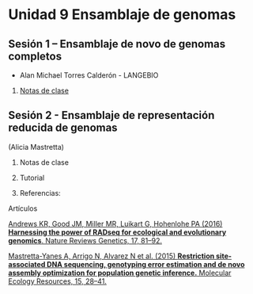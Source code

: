 # Unidad 9 Ensamblaje de genomas

## Sesión 1 – Ensamblaje de novo de genomas completos

- Alan Michael Torres Calderón - LANGEBIO

1. [Notas de clase]()



## Sesión 2 - Ensamblaje de representación reducida de genomas 

(Alicia Mastretta)

1. Notas de clase 
2. Tutorial

3. Referencias:

Artículos

[Andrews KR, Good JM, Miller MR, Luikart G, Hohenlohe PA (2016) **Harnessing the power of RADseq for ecological and evolutionary genomics**. Nature Reviews Genetics, 17, 81–92.](http://www.nature.com/nrg/journal/v17/n2/full/nrg.2015.28.html)


[Mastretta-Yanes A, Arrigo N, Alvarez N et al. (2015) **Restriction site-associated DNA sequencing, genotyping error estimation and de novo assembly optimization for population genetic inference.** Molecular Ecology Resources, 15, 28–41.](http://onlinelibrary.wiley.com/wol1/doi/10.1111/1755-0998.12291/full)


